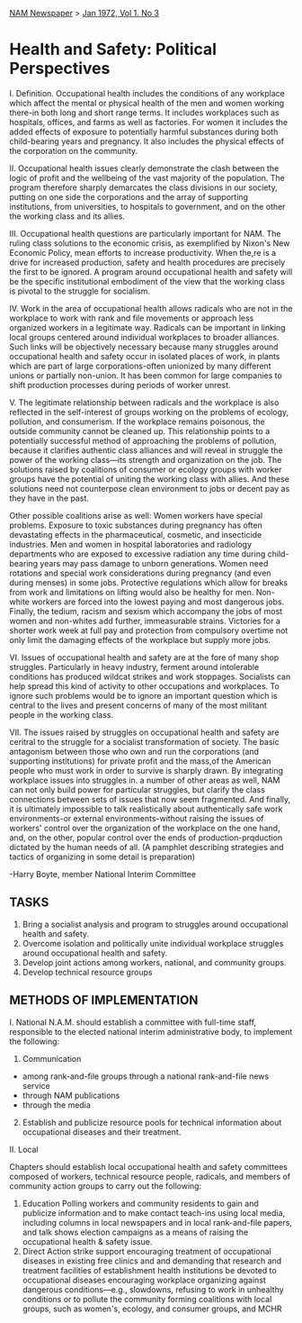 [NAM Newspaper](/dsa-archive/#nam-newspaper) > [Jan 1972, Vol 1. No 3](/dsa-archive/#january-vol-1-no-3-pdf)

# Health and Safety: Political Perspectives

I. Definition. Occupational health includes the conditions of any workplace which affect the mental or physical health of the men and women working there-in both long and short range terms. It includes workplaces such as hospitals, offices, and farms as well as factories. For women it includes the added effects of exposure to potentially harmful substances during both child-bearing years and pregnancy. It also includes the physical effects of the corporation on the community. 

II. Occupational health issues clearly demonstrate the clash between the logic of profit and the wellbeing of the vast majority of the population. The program therefore sharply demarcates the class divisions in our society, putting on one side the corporations and the array of supporting institutions, from universities, to hospitals to government, and on the other the working class and its allies. 

III. Occupational health questions are particularly important for NAM. The ruling class solutions to the economic crisis, as exemplified by Nixon's New Economic Policy, mean efforts to increase productivity. When the,re is a drive for increased production, safety and health procedures are precisely the first to be ignored. A program around occupational health and safety will be the specific institutional embodiment of the view that the working class is pivotal to the struggle for socialism. 

IV. Work in the area of occupational health allows radicals who are not in the workplace to work with rank and file movements or approach less organized workers in a legitimate way. Radicals can be important in linking local groups centered around individual workplaces to broader alliances. Such links will be objectively necessary because many struggles around occupational health and safety occur in isolated places of work, in plants which are part of large corporations-often unionized by many different unions or partially non-union. It has been common for large companies to shift production processes during periods of worker unrest. 

V. The legitimate relationship between radicals and the workplace is also reflected in the self-interest of groups working on the problems of ecology, pollution, and consumerism. If the workplace remains poisonous, the outside community cannot be cleaned up. This relationship points to a potentially successful method of approaching the problems of pollution, because it clarifies authentic class alliances and will reveal in struggle the power of the working class—its strength and organization on the job. The solutions raised by coalitions of consumer or ecology groups with worker groups have the potential of uniting the working class with allies. And these solutions need not counterpose clean environment to jobs or decent pay as they have in the past. 

Other possible coalitions arise as well: Women workers have special problems. Exposure to toxic substances during pregnancy has often devastating effects in the pharmaceutical, cosmetic, and insecticide industries. Men and women in hospital laboratories and radiology departments who are exposed to excessive radiation any time during child-bearing years may pass damage to unborn generations. Women need rotations and special work considerations during pregnancy (and even during menses) in some jobs. Protective regulations which allow for breaks from work and limitations on lifting would also be healthy for men. Non-white workers are forced into the lowest paying and most dangerous jobs. Finally, the tedium, racism and sexism which accompany the jobs of most women and non-whites add further, immeasurable strains. Victories for a shorter work week at full pay and protection from compulsory overtime not only limit the damaging effects of the workplace but supply more jobs. 

VI. Issues of occupational health and safety are at the fore of many shop struggles. Particularly in heavy industry, ferment around intolerable conditions has produced wildcat strikes and work stoppages. Socialists can help spread this kind of activity to other occupations and workplaces. To ignore such problems would be to ignore an important question which is central to the lives and present concerns of many of the most militant people in the working class.

VII. The issues raised by struggles on occupational health and safety are ceritral to the struggle for a socialist transformation of society. The basic antagonism between those who own and run the corporations (and supporting institutions) for private profit and the mass,of the American people who must work in order to survive is sharply drawn. By integrating workplace issues into struggles in. a number of other areas as well, NAM can not only build power for particular struggles, but clarify the class connections between sets of issues that now seem fragmented. And finally, it is ultimately impossible to talk realistically about authentically safe work environments-or external environments-without raising the issues of workers' control over the organization of the workplace on the one hand, and, on the other, popular control over the ends of production-prqduction dictated by the human needs of all. (A pamphlet describing strategies and tactics of organizing in some detail is preparation) 

-Harry Boyte, member National Interim Committee

## TASKS 

1. Bring a socialist analysis and program to struggles around occupational health and safety.
2. Overcome isolation and politically unite individual workplace struggles around occupational health and safety.
3. Develop joint actions among workers, national, and community groups. 
4. Develop technical resource groups 

## METHODS OF IMPLEMENTATION 

I. National N.A.M. should establish a committee with full-time staff, responsible to the elected national interim administrative body, to implement the following: 

1. Communication

- among rank-and-file groups through a national rank-and-file news service
- through NAM publications 
- through the media 

2. Establish and publicize resource pools for technical information about occupational diseases and their treatment. 
 
II. Local 

Chapters should establish local occupational health and safety committees composed of workers, technical resource people, radicals, and members of community action groups to carry out the following: 

1. Education 
Polling workers and community residents to gain and publicize information and to make contact teach-ins using local media, including columns in local newspapers and in local rank-and-file papers, and talk shows election campaigns as a means of raising the occupational health & safety issue. 
2. Direct Action 
strike support encouraging treatment of occupational diseases in existing free clinics and and demanding that research and treatment facilities of establishment health institutions be devoted to occupational diseases encouraging workplace organizing against dangerous conditions—e.g., slowdowns, refusing to work in unhealthy conditions or to pollute the community forming coalitions with local groups, such as women's, ecology, and consumer groups, and MCHR